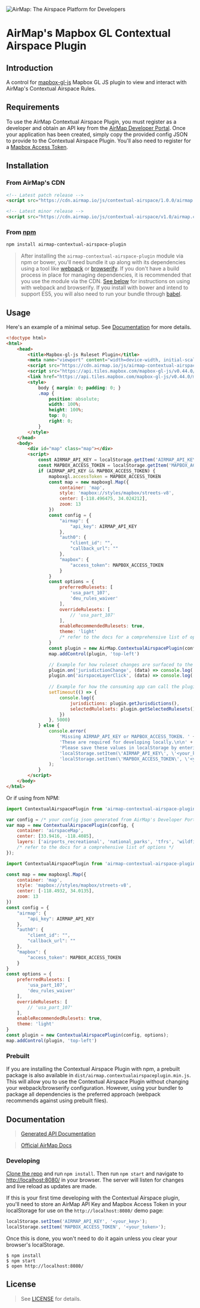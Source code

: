 ![AirMap: The Airspace Platform for Developers](examples/header.png)

# AirMap's Mapbox GL Contextual Airspace Plugin

## Introduction

A control for [mapbox-gl-js](https://github.com/mapbox/mapbox-gl-js) Mapbox GL JS plugin to view
and interact with AirMap's Contextual Airspace Rules.

## Requirements

To use the AirMap Contextual Airspace Plugin, you must register as a developer and obtain an API key from the [AirMap Developer Portal](https://dashboard.airmap.io/developer).
Once your application has been created, simply copy the provided config JSON to provide to the Contextual Airspace Plugin.
You'll also need to register for a [Mapbox Access Token](https://www.mapbox.com/help/create-api-access-token/).

## Installation

### From AirMap's CDN

```html
<!-- Latest patch release -->
<script src="https://cdn.airmap.io/js/contextual-airspace/1.0.0/airmap.contextual-airspace-plugin.min.js"></script>

<!-- Latest minor release -->
<script src="https://cdn.airmap.io/js/contextual-airspace/v1.0/airmap.contextual-airspace-plugin.min.js"></script>
```

### From [npm](https://npmjs.org)

```sh
npm install airmap-contextual-airspace-plugin
```

> After installing the `airmap-contextual-airspace-plugin` module via npm or bower, you'll need bundle it up along with its dependencies
using a tool like [webpack](https://webpack.github.io/) or [browserify](https://browserify.org). If you don't have a
build process in place for managing dependencies, it is recommended that you use the module via the CDN.
[See below](#with-webpack) for instructions on using with webpack and browserify. If you install with bower and intend
to support ES5, you will also need to run your bundle through [babel](https://babeljs.io/).

## Usage

Here's an example of a minimal setup. See [Documentation](#documentation) for more details.

```html
<!doctype html>
<html>
    <head>
        <title>Mapbox-gl-js Ruleset Plugin</title>
        <meta name="viewport" content="width=device-width, initial-scale=1.0, maximum-scale=1.0, user-scalable=no" />
        <script src="https://cdn.airmap.io/js/airmap-contextual-airspace-plugin/v1.0/airmap.contextual-airspace-plugin.min.js" async=false defer=false></script>       
        <script src="https://api.tiles.mapbox.com/mapbox-gl-js/v0.44.0/mapbox-gl.js"></script>
        <link href="https://api.tiles.mapbox.com/mapbox-gl-js/v0.44.0/mapbox-gl.css" rel="stylesheet" />
        <style>
            body { margin: 0; padding: 0; }
            .map {
                position: absolute;
                width: 100%;
                height: 100%;
                top: 0;
                right: 0;
            }
        </style>
    </head>
    <body>
        <div id="map" class="map"></div>
        <script>
            const AIRMAP_API_KEY = localStorage.getItem('AIRMAP_API_KEY')
            const MAPBOX_ACCESS_TOKEN = localStorage.getItem('MAPBOX_ACCESS_TOKEN')
            if (AIRMAP_API_KEY && MAPBOX_ACCESS_TOKEN) {
                mapboxgl.accessToken = MAPBOX_ACCESS_TOKEN
                const map = new mapboxgl.Map({
                    container: 'map',
                    style: 'mapbox://styles/mapbox/streets-v8',
                    center: [-118.496475, 34.024212],
                    zoom: 13
                })
                const config = {
                    "airmap": {
                        "api_key": AIRMAP_API_KEY
                    },
                    "auth0": {
                        "client_id": "",
                        "callback_url": ""
                    },
                    "mapbox": {
                        "access_token": MAPBOX_ACCESS_TOKEN
                    }
                }
                const options = {
                    preferredRulesets: [
                        'usa_part_107',
                        'deu_rules_waiver'
                    ],
                    overrideRulesets: [
                        // 'usa_part_107'
                    ],
                    enableRecommendedRulesets: true,
                    theme: 'light'
                    /* refer to the docs for a comprehensive list of options */
                }
                const plugin = new AirMap.ContextualAirspacePlugin(config, options);
                map.addControl(plugin, 'top-left')

                // Example for how ruleset changes are surfaced to the consuming application.
                plugin.on('jurisdictionChange', (data) => console.log('jurisdictionChange', data))
                plugin.on('airspaceLayerClick', (data) => console.log('airspaceLayerClick', data))
                
                // Example for how the consuming app can call the plugin for jurisdictions or selected rulesets.
                setTimeout(() => {
                    console.log({
                        jurisdictions: plugin.getJurisdictions(),
                        selectedRulelsets: plugin.getSelectedRulesets()
                    })
                }, 5000)
            } else {
                console.error(
                    'Missing AIRMAP_API_KEY or MAPBOX_ACCESS_TOKEN. ' +
                    'These are required for developing locally.\n\n' +
                    'Please save these values in localStorage by entering the following in your browser console:\n\n' +
                    'localStorage.setItem(\'AIRMAP_API_KEY\', \'<your_key>\');\n' +
                    'localStorage.setItem(\'MAPBOX_ACCESS_TOKEN\', \'<your_token>\');\n\n'
                );
            }
        </script>
    </body>
</html>
```

Or if using from NPM:

```js
import ContextualAirspacePlugin from 'airmap-contextual-airspace-plugin'

var config = /* your config json generated from AirMap's Developer Portal */;
var map = new ContextualAirspacePlugin(config, {
    container: 'airspaceMap',
    center: [33.9416, -118.4085],
    layers: ['airports_recreational', 'national_parks', 'tfrs', 'wildfires']
    /* refer to the docs for a comprehensive list of options */
});
```

```javascript
import ContextualAirspacePlugin from 'airmap-contextual-airspace-plugin'

const map = new mapboxgl.Map({
    container: 'map',
    style: 'mapbox://styles/mapbox/streets-v8',
    center: [-118.4932, 34.0135],
    zoom: 13
})
const config = {
    "airmap": {
        "api_key": AIRMAP_API_KEY
    },
    "auth0": {
        "client_id": "",
        "callback_url": ""
    },
    "mapbox": {
        "access_token": MAPBOX_ACCESS_TOKEN
    }
}
const options = {
    preferredRulesets: [
        'usa_part_107',
        'deu_rules_waiver'
    ],
    overrideRulesets: [
        // 'usa_part_107'
    ],
    enableRecommendedRulesets: true,
    theme: 'light'
}
const plugin = new ContextualAirspacePlugin(config, options);
map.addControl(plugin, 'top-left')
```

### Prebuilt

If you are installing the Contextual Airspace Plugin with npm, a prebuilt package is also available in `dist/airmap.contextualairspaceplugin.min.js`. This will
allow you to use the Contextual Airspace Plugin without changing your webpack/browserify configuration. However, using your bundler to package
all dependencies is the preferred approach (webpack recommends against using prebuilt files).

## Documentation

> [Generated API Documentation](API.md)

> [Official AirMap Docs](https://developers.airmap.com/docs/js-getting-started)

### Developing

[Clone the repo](https://github.com/airmap/js-contextual-airspace-plugin) and run `npm install`. Then run `npm start` and navigate to
[http://localhost:8080/](http://localhost:8080/) in your browser. The server will
listen for changes and live reload as updates are made.

If this is your first time developing with the Contextual Airspace plugin, you'll need to store an AirMap API Key and Mapbox Access Token
in your localStorage for use on the `http://localhost:8080/` demo page:

```javascript
localStorage.setItem('AIRMAP_API_KEY', '<your_key>');
localStorage.setItem('MAPBOX_ACCESS_TOKEN', '<your_token>');
```

Once this is done, you won't need to do it again unless you clear your browser's localStorage.

```
$ npm install
$ npm start
$ open http://localhost:8080/
```

## License

> See [LICENSE](LICENSE.md) for details.

